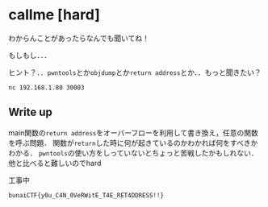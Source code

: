# callme [hard]
わからんことがあったらなんでも聞いてね！

もしもし．．．

ヒント？．．`pwntools`とか`objdump`とか`return address`とか．．もっと聞きたい？

```
nc 192.168.1.80 30003
```

## Write up
main関数の`return address`をオーバーフローを利用して書き換え，任意の関数を呼ぶ問題．
関数が`return`した時に何が起きているのかわかれば何をすべきかわかる．
`pwntools`の使い方をしっていないとちょっと苦戦したかもしれない．
他と比べると難しいのでhard


工事中

```
bunaiCTF{y0u_C4N_0VeRWitE_T4E_RET4DDRESS!!}
```